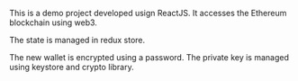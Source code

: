 This is a demo project developed usign ReactJS. It accesses the Ethereum blockchain using web3.

The state is managed in redux store.

The new wallet is encrypted using a password. The private key is managed using keystore and crypto library.
